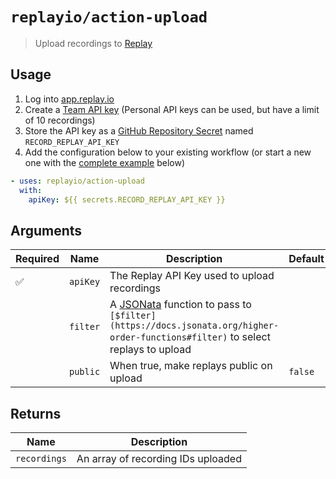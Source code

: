 # `replayio/action-upload`

> Upload recordings to [Replay](https://replay.io)

## Usage

1. Log into [app.replay.io](https://app.replay.io)
2. Create a [Team API key](https://docs.replay.io/docs/setting-up-a-team-f5bd9ee853814d6f84e23fb535066199#4913df9eb7384a94a23ccbf335189370) (Personal API keys can be used, but have a limit of 10 recordings)
3. Store the API key as a [GitHub Repository Secret](https://docs.github.com/en/actions/security-guides/encrypted-secrets#creating-encrypted-secrets-for-a-repository) named `RECORD_REPLAY_API_KEY`
4. Add the configuration below to your existing workflow (or start a new one with the [complete example](#complete-workflow-example) below)

```yaml
- uses: replayio/action-upload
  with:
    apiKey: ${{ secrets.RECORD_REPLAY_API_KEY }}
```

## Arguments

Required | Name | Description | Default
-------- | ---- | ----------- | -------
:white_check_mark: | `apiKey` | The Replay API Key used to upload recordings
&nbsp; | `filter` | A [JSONata](https://jsonata.org/) function to pass to `[$filter](https://docs.jsonata.org/higher-order-functions#filter)` to select replays to upload | 
&nbsp; | `public` | When true, make replays public on upload | `false`

## Returns

Name | Description
---- | -----------
`recordings` | An array of recording IDs uploaded